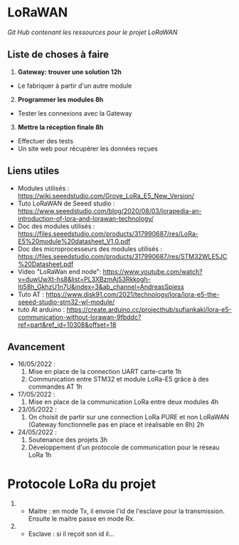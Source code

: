 # LoRaWAN
*Git Hub contenant les ressources pour le projet LoRaWAN*

## Liste de choses à faire

1. **Gateway: trouver une solution 12h**
 - Le fabriquer à partir d'un autre module

2. **Programmer les modules 8h**
 - Tester les connexions avec la Gateway

3. **Mettre la réception finale 8h**
 - Effectuer des tests
 - Un site web pour récupérer les données reçues

## Liens utiles
 - Modules utilisés : https://wiki.seeedstudio.com/Grove_LoRa_E5_New_Version/ 
 - Tuto LoRaWAN de Seeed studio : https://www.seeedstudio.com/blog/2020/08/03/lorapedia-an-introduction-of-lora-and-lorawan-technology/ 
 - Doc des modules utilisés : https://files.seeedstudio.com/products/317990687/res/LoRa-E5%20module%20datasheet_V1.0.pdf
 - Doc des microprocesseurs des modules utilisés : https://files.seeedstudio.com/products/317990687/res/STM32WLE5JC%20Datasheet.pdf
 - Video "LoRaWan end node": https://www.youtube.com/watch?v=duwUwXt-hs8&list=PL3XBzmAj53Rkkogh-lti58h_GkhzU1n7U&index=3&ab_channel=AndreasSpiess
 - Tuto AT : https://www.disk91.com/2021/technology/lora/lora-e5-the-seeed-studio-stm32-wl-module/
 - tuto At arduino : https://create.arduino.cc/projecthub/sufiankaki/lora-e5-communication-without-lorawan-9fbddc?ref=part&ref_id=10308&offset=18

## Avancement
- 16/05/2022 : 
  1. Mise en place de la connection UART carte-carte 1h
  2. Communication entre STM32 et module LoRa-E5 grâce à des commandes AT 1h
- 17/05/2022 :
  1. Mise en place de la communication LoRa entre deux modules 4h
- 23/05/2022 :
  1. On choisit de partir sur une connection LoRa PURE et non LoRaWAN
     (Gateway fonctionnelle pas en place et iréalisable en 8h) 2h
- 24/05/2022 : 
  1. Soutenance des projets 3h
  2. Développement d'un protocole de communication pour le réseau LoRa 1h

# Protocole LoRa du projet
1. - Maitre : en mode Tx, il envoie l'id de l'esclave pour la transmission. Ensuite le maitre passe en mode Rx.
2. - Esclave : si il reçoit son id il...
